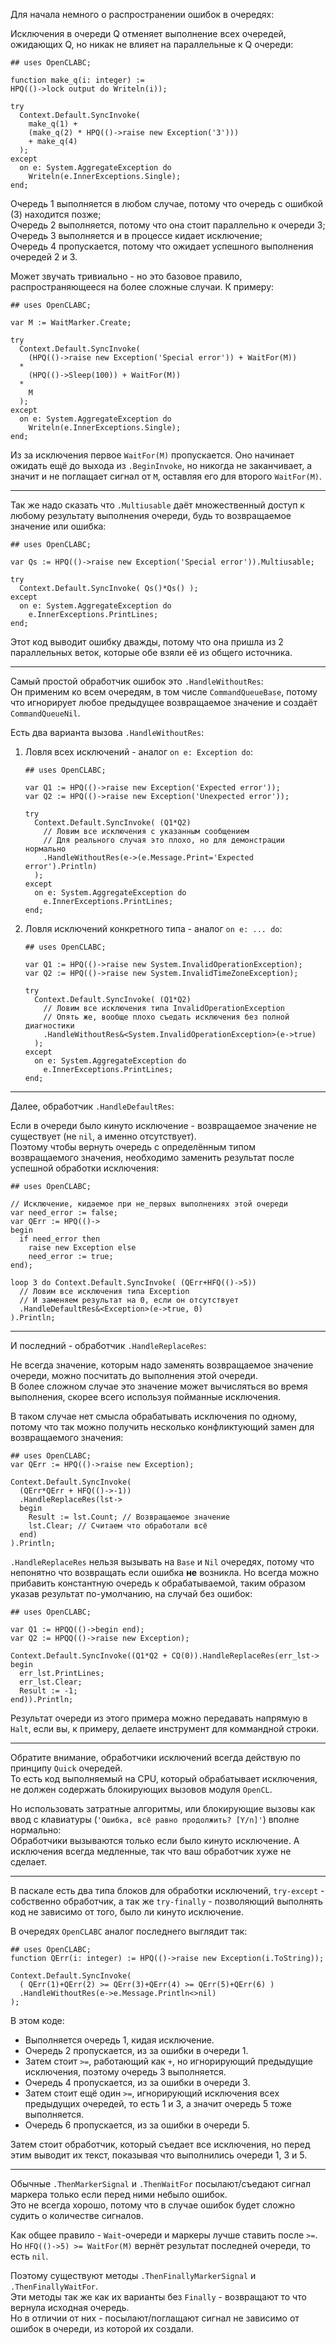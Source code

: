 


Для начала немного о распространении ошибок в очередях:

Исключения в очереди Q отменяет выполнение всех очередей, ожидающих Q,
но никак не влияет на параллельные к Q очереди:
```
## uses OpenCLABC;

function make_q(i: integer) :=
HPQ(()->lock output do Writeln(i));

try
  Context.Default.SyncInvoke(
    make_q(1) +
    (make_q(2) * HPQ(()->raise new Exception('3')))
    + make_q(4)
  );
except
  on e: System.AggregateException do
    Writeln(e.InnerExceptions.Single);
end;
```
Очередь 1 выполняется в любом случае, потому что очередь с ошибкой (3) находится позже;\
Очередь 2 выполняется, потому что она стоит параллельно к очереди 3;\
Очередь 3 выполняется и в процессе кидает исключение;\
Очередь 4 пропускается, потому что ожидает успешного выполнения очередей 2 и 3.

Может звучать тривиально - но это базовое правило, распространяющееся на более сложные случаи. К примеру:
```
## uses OpenCLABC;

var M := WaitMarker.Create;

try
  Context.Default.SyncInvoke(
    (HPQ(()->raise new Exception('Special error')) + WaitFor(M))
  *
    (HPQ(()->Sleep(100)) + WaitFor(M))
  *
    M
  );
except
  on e: System.AggregateException do
    Writeln(e.InnerExceptions.Single);
end;
```
Из за исключения первое `WaitFor(M)` пропускается. Оно начинает ожидать
ещё до выхода из `.BeginInvoke`, но никогда не заканчивает, а значит
и не поглащает сигнал от `M`, оставляя его для второго `WaitFor(M)`.

---

Так же надо сказать что `.Multiusable` даёт множественный доступ
к любому результату выполнения очереди, будь то возвращаемое значение или ошибка:
```
## uses OpenCLABC;

var Qs := HPQ(()->raise new Exception('Special error')).Multiusable;

try
  Context.Default.SyncInvoke( Qs()*Qs() );
except
  on e: System.AggregateException do
    e.InnerExceptions.PrintLines;
end;
```
Этот код выводит ошибку дважды, потому что она пришла из 2 параллельных веток, которые обе взяли её из общего источника.

---

Самый простой обработчик ошибок это `.HandleWithoutRes`:\
Он применим ко всем очередям, в том числе `CommandQueueBase`, потому что игнорирует любое предыдущее
возвращаемое значение и создаёт `CommandQueueNil`.

Есть два варианта вызова `.HandleWithoutRes`:

1. Ловля всех исключений - аналог `on e: Exception do`:
   ```
   ## uses OpenCLABC;

   var Q1 := HPQ(()->raise new Exception('Expected error'));
   var Q2 := HPQ(()->raise new Exception('Unexpected error'));

   try
     Context.Default.SyncInvoke( (Q1*Q2)
       // Ловим все исключения с указанным сообщением
       // Для реального случая это плохо, но для демонстрации нормально
       .HandleWithoutRes(e->(e.Message.Print='Expected error').Println)
     );
   except
     on e: System.AggregateException do
       e.InnerExceptions.PrintLines;
   end;
   ```
2. Ловля исключений конкретного типа - аналог `on e: ... do`:
   ```
   ## uses OpenCLABC;

   var Q1 := HPQ(()->raise new System.InvalidOperationException);
   var Q2 := HPQ(()->raise new System.InvalidTimeZoneException);

   try
     Context.Default.SyncInvoke( (Q1*Q2)
       // Ловим все исключения типа InvalidOperationException
	   // Опять же, вообще плохо съедать исключения без полной диагностики
       .HandleWithoutRes&<System.InvalidOperationException>(e->true)
     );
   except
     on e: System.AggregateException do
       e.InnerExceptions.PrintLines;
   end;
   ```

---

Далее, обработчик `.HandleDefaultRes`:

Если в очереди было кинуто исключение - возвращаемое значение не существует (не `nil`, а именно отсутствует).\
Поэтому чтобы вернуть очередь с определённым типом возвращаемого значения,
необходимо заменить результат после успешной обработки исключения:
```
## uses OpenCLABC;

// Исключение, кидаемое при не_первых выполнениях этой очереди
var need_error := false;
var QErr := HPQ(()->
begin
  if need_error then
    raise new Exception else
    need_error := true;
end);

loop 3 do Context.Default.SyncInvoke( (QErr+HFQ(()->5))
  // Ловим все исключения типа Exception
  // И заменяем результат на 0, если он отсутствует
  .HandleDefaultRes&<Exception>(e->true, 0)
).Println;
```

---

И последний - обработчик `.HandleReplaceRes`:

Не всегда значение, которым надо заменять возвращаемое значение очереди, можно посчитать до выполнения этой очереди.\
В более сложном случае это значение может вычисляться во время выполнения, скорее всего используя пойманные исключения.

В таком случае нет смысла обрабатывать исключения по одному, потому что так
можно получить несколько конфликтующий замен для возвращаемого значения:
```
## uses OpenCLABC;
var QErr := HPQ(()->raise new Exception);

Context.Default.SyncInvoke(
  (QErr*QErr + HFQ(()->-1))
  .HandleReplaceRes(lst->
  begin
    Result := lst.Count; // Возвращаемое значение
    lst.Clear; // Считаем что обработали всё
  end)
).Println;
```

`.HandleReplaceRes` нельзя вызывать на `Base` и `Nil` очередях, потому что непонятно что возвращать если ошибка **не** возникла.
Но всегда можно прибавить константную очередь к обрабатываемой, таким образом указав результат по-умолчанию, на случай без ошибок:
```
## uses OpenCLABC;

var Q1 := HPQQ(()->begin end);
var Q2 := HPQQ(()->raise new Exception);

Context.Default.SyncInvoke((Q1*Q2 + CQ(0)).HandleReplaceRes(err_lst->
begin
  err_lst.PrintLines;
  err_lst.Clear;
  Result := -1;
end)).Println;
```
Результат очереди из этого примера можно передавать напрямую в `Halt`, если вы, к примеру, делаете инструмент для коммандной строки.

---

Обратите внимание, обработчики исключений всегда действую по принципу `Quick` очередей.\
То есть код выполняемый на CPU, который обрабатывает исключения, не должен содержать блокирующих вызовов модуля `OpenCL`.

Но использовать затратные алгоритмы, или блокирующие вызовы как ввод с клавиатуры (`'Ошибка, всё равно продолжить? [Y/n]'`) вполне нормально:\
Обработчики вызываются только если было кинуто исключение. А исключения всегда медленные, так что ваш обработчик хуже не сделает.

---

В паскале есть два типа блоков для обработки исключений, `try-except` - собственно обработчик,
а так же `try-finally` - позволяющий выполнять код не зависимо от того, было ли кинуто исключение.

В очередях `OpenCLABC` аналог последнего выглядит так:
```
## uses OpenCLABC;
function QErr(i: integer) := HPQ(()->raise new Exception(i.ToString));

Context.Default.SyncInvoke(
  ( QErr(1)+QErr(2) >= QErr(3)+QErr(4) >= QErr(5)+QErr(6) )
  .HandleWithoutRes(e->e.Message.Println<>nil)
);
```
В этом коде:
- Выполняется очередь 1, кидая исключение.
- Очередь 2 пропускается, из за ошибки в очереди 1.
- Затем стоит `>=`, работающий как `+`, но игнорирующий предыдущие исключения, поэтому очередь 3 выполняется.
- Очередь 4 пропускается, из за ошибки в очереди 3.
- Затем стоит ещё один `>=`, игнорирующий исключения всех предыдущих очередей, то есть 1 и 3, а значит очередь 5 тоже выполняется.
- Очередь 6 пропускается, из за ошибки в очереди 5.

Затем стоит обработчик, который съедает все исключения, но перед этим выводит их текст, показывая что выполнились очереди 1, 3 и 5.

---

Обычные `.ThenMarkerSignal` и `.ThenWaitFor` посылают/съедают сигнал маркера только если перед ними небыло ошибок.\
Это не всегда хорошо, потому что в случае ошибок будет сложно судить о количестве сигналов.

Как общее правило - `Wait`-очереди и маркеры лучше ставить после `>=`.
Но `HFQ(()->5) >= WaitFor(M)` вернёт результат последней очереди, то есть `nil`.

Поэтому существуют методы `.ThenFinallyMarkerSignal` и `.ThenFinallyWaitFor`.\
Эти методы так же как их варианты без `Finally` - возвращают то что вернула исходная очередь.\
Но в отличии от них - посылают/поглащают сигнал не зависимо от ошибок в очереди, из которой их создали.


